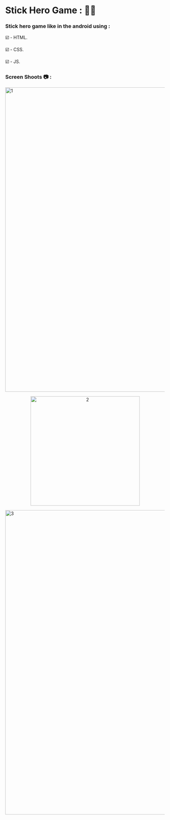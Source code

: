 # Stick Hero Game : 🐱‍👤

### Stick hero game like in the android using :   

☑️ - HTML. 

☑️ - CSS.

☑️ - JS.

### Screen Shoots 📷 :

<img width="960" alt="1" src="https://github.com/moadhamousti/Stick-Hero/assets/118165767/ba322bd6-b24c-4638-b1db-c060f9242b9b">

<p align="center">
  <img width="345" alt="2" src="https://github.com/moadhamousti/Stick-Hero/assets/118165767/7f7a2ba2-aeef-411a-b3a4-25c427faa1d9">
<p>

<img width="960" alt="3" src="https://github.com/moadhamousti/Stick-Hero/assets/118165767/b2da58c6-8d70-48a0-8a09-b719c0b5f85b">
